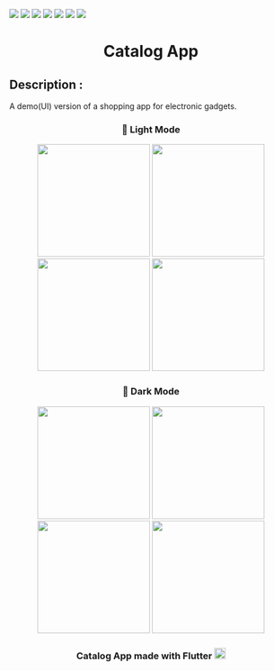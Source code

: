 ![](https://img.shields.io/badge/Application-Catalog_App-yellow.svg)
![](https://img.shields.io/badge/Programming_Language-Dart-blue.svg)
![](https://img.shields.io/badge/Framework_Used-Flutter-brown.svg)
![](https://img.shields.io/badge/Dart_Version-2.15.1-skyblue.svg)
![](https://img.shields.io/badge/Flutter_Version-2.8.1-skyblue.svg)
![](https://img.shields.io/badge/Level-Intermediate-red.svg)
![](https://img.shields.io/badge/Status-Complete-green.svg)

<h1 align="center">Catalog App</h1>

## Description :

<p>A demo(UI) version of a shopping app for electronic gadgets.</p>

### <p align="center"> 🔅 Light Mode </p>

<p align="center">
<img src="https://i.postimg.cc/L6qQhX5v/L1.png" width=200 /> 
<img src="https://i.postimg.cc/DzhxCPgY/L2.png" width=200 />
<img src="https://i.postimg.cc/L8LyBbz1/L3.png" width=200 />
<img src="https://i.postimg.cc/HWvPp5YV/L4.png" width=200 />
</p>

### <p align="center"> 🌙 Dark Mode </p>

<p align="center">
<img src="https://i.postimg.cc/G2cSpxTs/D1.png" width=200 /> 
<img src="https://i.postimg.cc/kXk1SmtC/D2.png" width=200 />
<img src="https://i.postimg.cc/4y08BCLz/D3.png" width=200 />
<img src="https://i.postimg.cc/zB1S8J0b/d4.png" width=200 />
</p>

<h3 align="center"> Catalog App made with Flutter  <img src="https://www.vectorlogo.zone/logos/flutterio/flutterio-icon.svg" alt="flutter" width="20" height="20"/> </a></h3>
